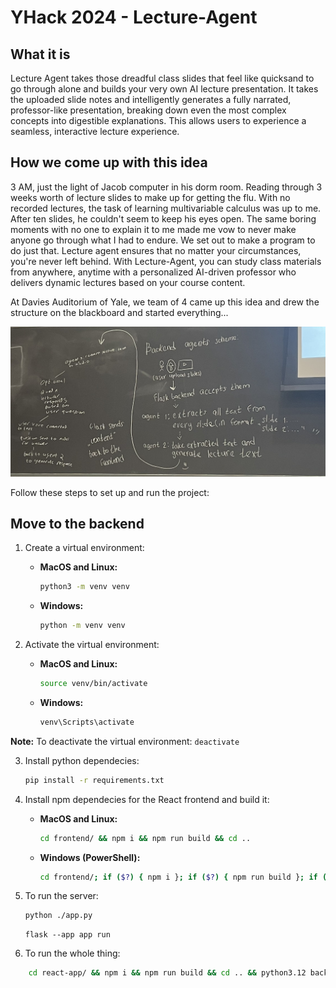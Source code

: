 # YHack 2024 - Lecture-Agent

## What it is

Lecture Agent takes those dreadful class slides that feel like quicksand to go through alone and builds your very own AI lecture presentation. It takes the uploaded slide notes and intelligently generates a fully narrated, professor-like presentation, breaking down even the most complex concepts into digestible explanations. This allows users to experience a seamless, interactive lecture experience.

## How we come up with this idea

3 AM, just the light of Jacob computer in his dorm room. Reading through 3 weeks worth of lecture slides to make up for getting the flu. With no recorded lectures, the task of learning multivariable calculus was up to me. After ten slides, he couldn't seem to keep his eyes open. The same boring moments with no one to explain it to me made me vow to never make anyone go through what I had to endure. We set out to make a program to do just that. Lecture agent ensures that no matter your circumstances, you're never left behind. With Lecture-Agent, you can study class materials from anywhere, anytime with a personalized AI-driven professor who delivers dynamic lectures based on your course content.

At Davies Auditorium of Yale, we team of 4 came up this idea and drew the structure on the blackboard and started everything... 

![Draft on blackboard](boardDraft.jpg)

Follow these steps to set up and run the project:
## Move to the backend
1. Create a virtual environment:

    - **MacOS and Linux:**
        ```bash
        python3 -m venv venv
        ```
    - **Windows:**
        ```bash
        python -m venv venv
        ```

2. Activate the virtual environment:

    - **MacOS and Linux:**
        ```bash
        source venv/bin/activate
        ```
    - **Windows:**
        ```bash
        venv\Scripts\activate
        ```

**Note:** To deactivate the virtual environment:
    ```deactivate```

3. Install python dependecies:
    ```bash
    pip install -r requirements.txt
    ```

4. Install npm dependecies for the React frontend and build it:
    - **MacOS and Linux:**
        ```bash
        cd frontend/ && npm i && npm run build && cd ..
        ```
    - **Windows (PowerShell):**
        ```bash
        cd frontend/; if ($?) { npm i }; if ($?) { npm run build }; if ($?) { cd .. }
        ```

5. To run the server:
    ```bash
    python ./app.py
    ```
    ```
    flask --app app run
    ```

6. To run the whole thing:
```bash
    cd react-app/ && npm i && npm run build && cd .. && python3.12 backend/app.py
```

